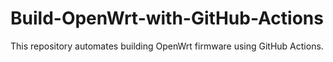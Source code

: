 # Build-OpenWrt-with-GitHub-Actions
This repository automates building OpenWrt firmware using GitHub Actions.
